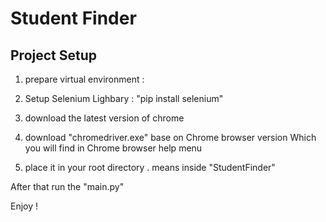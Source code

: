 # Student Finder

## Project Setup 
1. prepare virtual environment :   

2. Setup Selenium Lighbary :
   "pip install selenium"


3. download the latest version of chrome

4. download "chromedriver.exe" base on Chrome browser version 
   Which you will find in Chrome browser help menu

5. place it in your root directory . means inside "StudentFinder"


After that run the "main.py"

Enjoy !



